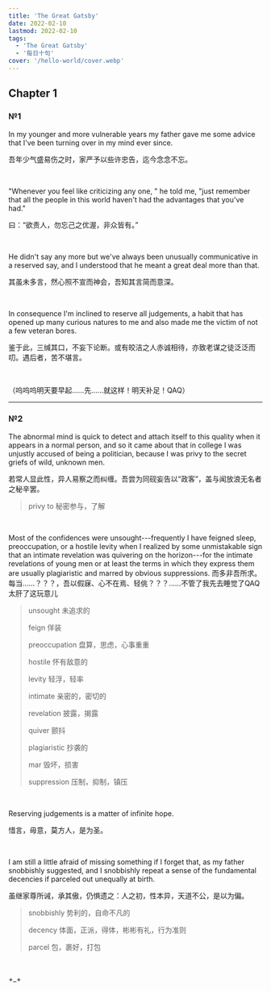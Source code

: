 ```yaml
---
title: 'The Great Gatsby'
date: 2022-02-10
lastmod: 2022-02-10
tags:
  - 'The Great Gatsby'
  - '每日十句'
cover: '/hello-world/cover.webp'
---
```


## Chapter 1
### №1
In my younger and more vulnerable years my father gave me some advice that I've been turning over in my mind ever since. 

吾年少气盛易伤之时，家严予以些许忠告，迄今念念不忘。

<br/>

"Whenever you feel like criticizing any one, " he told me, "just remember that all the people in this world haven't had the advantages that you've had." 

曰：“欲责人，勿忘己之优渥，非众皆有。”

<br/>

He didn't say any more but we've always been unusually communicative in a reserved say, and I understood that he meant a great deal more than that. 

其虽未多言，然心照不宣而神会，吾知其言简而意深。

<br/>

In consequence I'm inclined to reserve all judgements, a habit that has opened up many curious natures to me and also made me the victim of not a few veteran bores. 

鉴于此，三缄其口，不妄下论断。或有皎洁之人赤诚相待，亦致老谋之徒泛泛而叨。遇后者，苦不堪言。

<br/>

（呜呜呜明天要早起……先……就这样！明天补足！QAQ）

---

### №2

The abnormal mind is quick to detect and attach itself to this quality when it appears in a normal person, and so it came about that in college I was unjustly accused of being a politician, because I was privy to the secret griefs of wild, unknown men. 

若常人显此性，异人易察之而纠缠。吾尝为同砚妄告以“政客”，盖与闻放浪无名者之秘辛罢。

>privy to 秘密参与，了解

<br/>

Most of the confidences were unsought---frequently I have feigned sleep, preoccupation, or a hostile levity when I realized by some unmistakable sign that an intimate revelation was quivering on the horizon---for the intimate revelations of young men or at least the terms in which they express them are usually plagiaristic and marred by obvious suppressions. 而多非吾所求。每当……？？？，吾以假寐、心不在焉、轻佻？？？……不管了我先去睡觉了QAQ 太肝了这玩意儿

>unsought 未追求的
>
>feign 佯装
>
>preoccupation 盘算，思虑，心事重重
>
>hostile 怀有敌意的
>
>levity 轻浮，轻率
>
>intimate 亲密的，密切的
>
>revelation 披露，揭露
>
>quiver 颤抖
>
>plagiaristic 抄袭的
>
>mar 毁坏，损害
>
>suppression 压制，抑制，镇压

<br/>

Reserving judgements is a matter of infinite hope. 

惜言，毋意，莫方人，是为圣。

<br/>

I am still a little afraid of missing something if I forget that, as my father snobbishly suggested, and I snobbishly repeat a sense of the fundamental decencies if parceled out unequally at birth. 

虽继家尊所诫，承其傲，仍惧遗之：人之初，性本异，天道不公，是以为偏。

>snobbishly 势利的，自命不凡的
>
>decency 体面，正派，得体，彬彬有礼，行为准则
>
>parcel 包，裹好，打包

<br/>

+_+
